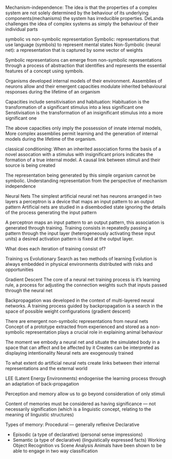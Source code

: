 Mechanism-independence:
The idea is that the properties of a complex system are not solely determined by the behaviour of its underlying components(mechanisms) the system has irreducible properties. DeLanda challenges the idea of complex systems as simply the behaviour of their individual parts

symbolic vs non-symbolic representation
Symbolic: representations that use language (symbols) to represent mental states
Non-Symbolic (neural net): a representation that is captured by some vector of weights

Symbolic representations can emerge from non-symbolic representations through a process of abstraction that identifies and represents the essential features of a concept using symbols.

Organisms developed internal models of their environment. Assemblies of neurons allow and their emergent capacities modulate inherited behavioural responses during the lifetime of an organism

Capacities include sensitivisation and habituation:
Habituation is the transformation of a significant stimulus into a less significant one
Senstivisation is the transformation of an insignificant stimulus into a more significant one

The above capacities only imply the possession of innate internal models,
More complex assemblies permit learning and the generation of internal models during the lifetime of the organism.

classical conditioning:
When an inherited association forms the basis of a novel assocation with a stimulus with insignificant priors indicates the formation of a true internal model. A causal link between stimuli and their source is being created

The representation being generated by this simple organism cannot be symbolic. Understanding representation from the perspective of mechanism independence

Neural Nets
The simplest artificial neural net has neurons arranged in two layers
a perceptron is a device that maps an input pattern to an output pattern
Artificial nets are studied in a disembodied state ignoring the details of the process generating the input pattern

A perceptron maps an input pattern to an output pattern, this association is generated through training. Training consists in repeatedly passing a pattern through the input layer (heterogeneously activating these input units) a desired activation pattern is fixed at the output layer.

What does each iteration of training consist of?

Training vs Evolutionary Search as two methods of learning
Evolution is always embedded in physical environments distributed with risks and opportunities

Gradient Descent
The core of a neural net training process is it’s learning rule, a process for adjusting the connection weights such that inputs passed through the neural net

Backpropagation was developed in the context of multi-layered neural networks. A training process guided by backpropagation is a search in the space of possible weight configurations (gradient descent)

There are emergent non-symbolic representations from neural nets
Concept of a prototype extracted from experienced and stored as a non-symbolic representation plays a crucial role in explaining animal behaviour

The moment we embody a neural net and situate the simulated body in a space that can affect and be affected by it
Creates can be interpreted as displaying intentionality
Neural nets are exogenously trained

To what extent do artificial neural nets create links between their internal representations and the external world

LEE (Latent Energy Environments) endogenise the learning process through an adaptation of back-propagation

Perception and memory allow us to go beyond consideration of only stimuli

Content of memories must be considered as having significance — not necessarily signification (which is a linguistic concept, relating to the meaning of linguistic structures)

Types of memory:
Procedural — generally reflexive
Declarative
- Episodic (a type of declarative) (personal sense impressions)
- Semantic (a type of declarative) (linguistically expressed facts)
Working
Object Recognition vs Scene Analysis
Animals have been shown to be able to engage in two way classification





